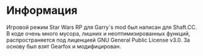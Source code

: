 # Информация
Игровой режим Star Wars RP для Garry`s mod был написан для Shaft.CC. В коде очень много мусора, лишних и неоптимизированных функций, распространяется под лиценцией GNU General Public License v3.0. За основу был взят Gearfox и модифицирован.